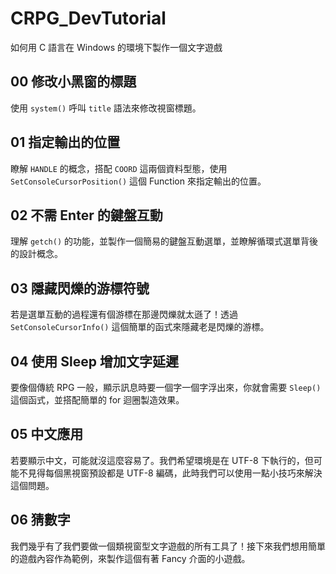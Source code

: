 # CRPG_DevTutorial

如何用 C 語言在 Windows 的環境下製作一個文字遊戲

## 00 修改小黑窗的標題

使用 `system()` 呼叫 `title` 語法來修改視窗標題。

## 01 指定輸出的位置

瞭解 `HANDLE` 的概念，搭配 `COORD` 這兩個資料型態，使用 `SetConsoleCursorPosition()` 這個 Function 來指定輸出的位置。

## 02 不需 Enter 的鍵盤互動

理解 `getch()` 的功能，並製作一個簡易的鍵盤互動選單，並瞭解循環式選單背後的設計概念。

## 03 隱藏閃爍的游標符號

若是選單互動的過程還有個游標在那邊閃爍就太遜了！透過 `SetConsoleCursorInfo()` 這個簡單的函式來隱藏老是閃爍的游標。

## 04 使用 Sleep 增加文字延遲

要像個傳統 RPG 一般，顯示訊息時要一個字一個字浮出來，你就會需要 `Sleep()` 這個函式，並搭配簡單的 for 迴圈製造效果。

## 05 中文應用

若要顯示中文，可能就沒這麼容易了。我們希望環境是在 UTF-8 下執行的，但可能不見得每個黑視窗預設都是 UTF-8 編碼，此時我們可以使用一點小技巧來解決這個問題。

## 06 猜數字

我們幾乎有了我們要做一個類視窗型文字遊戲的所有工具了！接下來我們想用簡單的遊戲內容作為範例，來製作這個有著 Fancy 介面的小遊戲。
